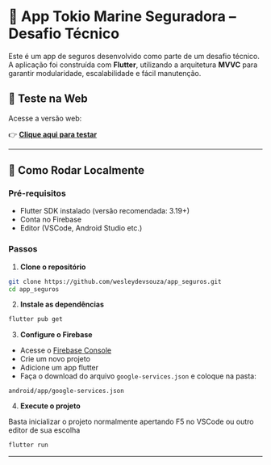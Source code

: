 # 📱 App Tokio Marine Seguradora – Desafio Técnico

Este é um app de seguros desenvolvido como parte de um desafio técnico. A aplicação foi construída com **Flutter**, utilizando a arquitetura **MVVC** para garantir modularidade, escalabilidade e fácil manutenção.

## 🔗 Teste na Web

Acesse a versão web:

👉 [**Clique aqui para testar**](https://wesleydevsouza.github.io/app_seguros/)

---

## 🚀 Como Rodar Localmente

### Pré-requisitos

* Flutter SDK instalado (versão recomendada: 3.19+)
* Conta no Firebase
* Editor (VSCode, Android Studio etc.)

### Passos

1. **Clone o repositório**

```bash
git clone https://github.com/wesleydevsouza/app_seguros.git
cd app_seguros
```

2. **Instale as dependências**

```bash
flutter pub get
```

3. **Configure o Firebase**

* Acesse o [Firebase Console](https://console.firebase.google.com/)
* Crie um novo projeto 
* Adicione um app flutter
* Faça o download do arquivo `google-services.json` e coloque na pasta:

```
android/app/google-services.json
```

4. **Execute o projeto**

Basta inicializar o projeto normalmente apertando F5 no VSCode ou outro editor de sua escolha

```bash
flutter run
```
---
